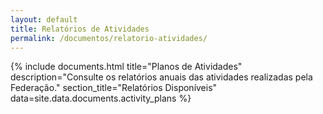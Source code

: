 ```yaml
---
layout: default
title: Relatórios de Atividades
permalink: /documentos/relatorio-atividades/
---
```


{% include documents.html
title="Planos de Atividades"
description="Consulte os relatórios anuais das atividades realizadas pela Federação."
section_title="Relatórios Disponíveis"
data=site.data.documents.activity_plans
%}